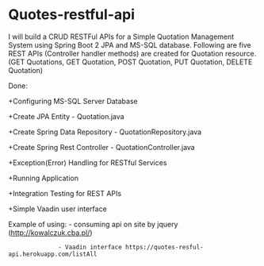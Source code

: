 # Quotes-restful-api
I will build a CRUD RESTFul APIs for a Simple Quotation Management System using Spring Boot 2 JPA and MS-SQL database. Following are five REST APIs (Controller handler methods) are created for Quotation resource. (GET Quotations, GET Quotation, POST Quotation, PUT Quotation, DELETE Quotation)

Done:

+Configuring MS-SQL Server Database

+Create JPA Entity - Quotation.java

+Create Spring Data Repository - QuotationRepository.java

+Create Spring Rest Controller - QuotationController.java

+Exception(Error) Handling for RESTful Services

+Running Application

+Integration Testing for REST APIs

+Simple Vaadin user interface  


Example of using: - consuming api on site by jquery (http://kowalczuk.cba.pl/)

                  - Vaadin interface https://quotes-resful-api.herokuapp.com/listAll
